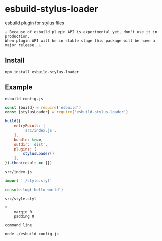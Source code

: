 # esbuild-stylus-loader
esbuild plugin for stylus files

```
⚠️ Because of esbuild plugin API is experimental yet, don't use it in production.
When plugin API will be in stable stage this package will be have a major release. ⚠️
```

## Install
```
npm install esbuild-stylus-loader
```

## Example

`esbuild-config.js`
```js
const {build} = require('esbuild')
const {stylusLoader} = require('esbuild-stylus-loader')

build({
    entryPoints: [
        'src/index.js',
    ],
    bundle: true,
    outdir: 'dist',
    plugins: [
        stylusLoader()
    ],
}).then(result => {})
```

`src/index.js`
```js
import './style.styl'

console.log('hello world')
```

`src/style.styl`
```styl
*
    margin 0
    padding 0
```

`command line`
```sh
node ./esbuild-config.js
```
